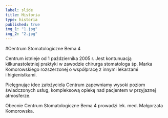 ```yaml
---
label: slide
title: Historia
type: historia
published: true
img_1: "1.jpg"
img_2: "2.jpg"
---
```


#Centrum Stomatologiczne Bema 4

Centrum istnieje od 1 października 2005 r. Jest kontunuacją kilkunastoletniej praktyki w&nbsp;zawodzie chirurga stomatologa śp.&nbsp;Marka Komorowskiego rozszerzonej o&nbsp;współpracę z&nbsp;innymi lekarzami i&nbsp;higienistkami.

Pielęgnując idee założyciela Centrum zapewniamy wysoki poziom świadczonych usług, kompleksową opiekę nad pacjentem w&nbsp;przyjaznej atmosferze.

Obecnie Centrum Stomatologiczne Bema&nbsp;4 prowadzi lek. med. Małgorzata Komorowska.
